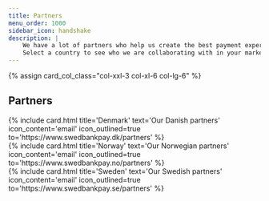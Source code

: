 ```yaml
---
title: Partners
menu_order: 1000
sidebar_icon: handshake
description: |
    We have a lot of partners who help us create the best payment experience.
    Select a country to see who we are collaborating with in your market(s).
---
```


{% assign card_col_class="col-xxl-3 col-xl-6 col-lg-6" %}

  <h2 id="partners" class="heading-line">Partners</h2>
  <div class="row mt-4">
      <div class="{{ card_col_class }}">
          {% include card.html title='Denmark'
              text='Our Danish partners'
              icon_content='email'
              icon_outlined=true
              to='https://www.swedbankpay.dk/partners'
          %}
      </div>
      <div class="{{ card_col_class }}">
          {% include card.html title='Norway'
              text='Our Norwegian partners'
              icon_content='email'
              icon_outlined=true
              to='https://www.swedbankpay.no/partners'
          %}
      </div>
      <div class="{{ card_col_class }}">
          {% include card.html title='Sweden'
              text='Our Swedish partners'
              icon_content='email'
              icon_outlined=true
              to='https://www.swedbankpay.se/partners'
          %}
      </div>
  </div>
